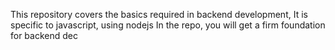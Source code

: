 
This repository covers the basics required in backend development,
It is specific to javascript, using nodejs
In the repo, you will get a firm foundation for backend dec
